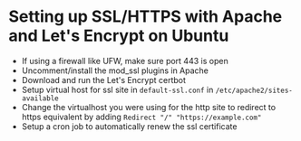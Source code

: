 # Setting up SSL/HTTPS with Apache and Let's Encrypt on Ubuntu

* If using a firewall like UFW, make sure port 443 is open
* Uncomment/install the mod_ssl plugins in Apache
* Download and run the Let's Encrypt certbot
* Setup virtual host for ssl site in `default-ssl.conf` in `/etc/apache2/sites-available`
* Change the virtualhost you were using for the http site to redirect to https equivalent by adding `Redirect "/" "https://example.com"`
* Setup a cron job to automatically renew the ssl certificate
